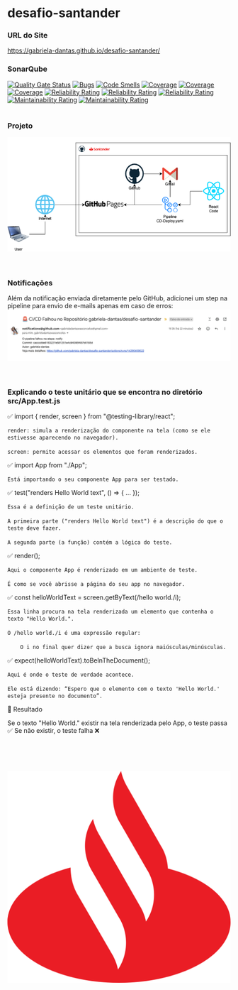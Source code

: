  # desafio-santander

### URL do Site
https://gabriela-dantas.github.io/desafio-santander/

### SonarQube
[![Quality Gate Status](https://sonarcloud.io/api/project_badges/measure?project=gabriela-dantas_desafio-santander&metric=alert_status)](https://sonarcloud.io/summary/new_code?id=gabriela-dantas_desafio-santander)
[![Bugs](https://sonarcloud.io/api/project_badges/measure?project=gabriela-dantas_desafio-santander&metric=bugs)](https://sonarcloud.io/summary/new_code?id=gabriela-dantas_desafio-santander)
[![Code Smells](https://sonarcloud.io/api/project_badges/measure?project=gabriela-dantas_desafio-santander&metric=code_smells)](https://sonarcloud.io/summary/new_code?id=gabriela-dantas_desafio-santander)
[![Coverage](https://sonarcloud.io/api/project_badges/measure?project=gabriela-dantas_desafio-santander&metric=coverage)](https://sonarcloud.io/summary/new_code?id=gabriela-dantas_desafio-santander)
[![Coverage](https://sonarcloud.io/api/project_badges/measure?project=gabriela-dantas_desafio-santander&metric=coverage)](https://sonarcloud.io/summary/new_code?id=gabriela-dantas_desafio-santander)
[![Coverage](https://sonarcloud.io/api/project_badges/measure?project=gabriela-dantas_desafio-santander&metric=coverage)](https://sonarcloud.io/summary/new_code?id=gabriela-dantas_desafio-santander)
[![Reliability Rating](https://sonarcloud.io/api/project_badges/measure?project=gabriela-dantas_desafio-santander&metric=reliability_rating)](https://sonarcloud.io/summary/new_code?id=gabriela-dantas_desafio-santander)
[![Reliability Rating](https://sonarcloud.io/api/project_badges/measure?project=gabriela-dantas_desafio-santander&metric=reliability_rating)](https://sonarcloud.io/summary/new_code?id=gabriela-dantas_desafio-santander)
[![Reliability Rating](https://sonarcloud.io/api/project_badges/measure?project=gabriela-dantas_desafio-santander&metric=reliability_rating)](https://sonarcloud.io/summary/new_code?id=gabriela-dantas_desafio-santander)
[![Maintainability Rating](https://sonarcloud.io/api/project_badges/measure?project=gabriela-dantas_desafio-santander&metric=sqale_rating)](https://sonarcloud.io/summary/new_code?id=gabriela-dantas_desafio-santander)
[![Maintainability Rating](https://sonarcloud.io/api/project_badges/measure?project=gabriela-dantas_desafio-santander&metric=sqale_rating)](https://sonarcloud.io/summary/new_code?id=gabriela-dantas_desafio-santander)<br><br>


### Projeto
![Logo](img-readme/solucao.png)<br><br><br>


### Notificações
Além da notificação enviada diretamente pelo GitHub, adicionei um step na pipeline para envio de e-mails apenas em caso de erros:
![Logo](img-readme/notificacao.png)<br><br><br>

### Explicando o teste unitário que se encontra no diretório src/App.test.js

✅ import { render, screen } from "@testing-library/react";

    render: simula a renderização do componente na tela (como se ele estivesse aparecendo no navegador).

    screen: permite acessar os elementos que foram renderizados.

✅ import App from "./App";

    Está importando o seu componente App para ser testado.

✅ test("renders Hello World text", () => { ... });

    Essa é a definição de um teste unitário.

    A primeira parte ("renders Hello World text") é a descrição do que o teste deve fazer.

    A segunda parte (a função) contém a lógica do teste.

✅ render(<App />);

    Aqui o componente App é renderizado em um ambiente de teste.

    É como se você abrisse a página do seu app no navegador.

✅ const helloWorldText = screen.getByText(/hello world./i);

    Essa linha procura na tela renderizada um elemento que contenha o texto "Hello World.".

    O /hello world./i é uma expressão regular:

        O i no final quer dizer que a busca ignora maiúsculas/minúsculas.

✅ expect(helloWorldText).toBeInTheDocument();

    Aqui é onde o teste de verdade acontece.

    Ele está dizendo: “Espero que o elemento com o texto 'Hello World.' esteja presente no documento”.

📌 Resultado

Se o texto "Hello World." existir na tela renderizada pelo App, o teste passa ✅
Se não existir, o teste falha ❌
<br><br><br><br><br>


![Logo](img-readme/santander.png)